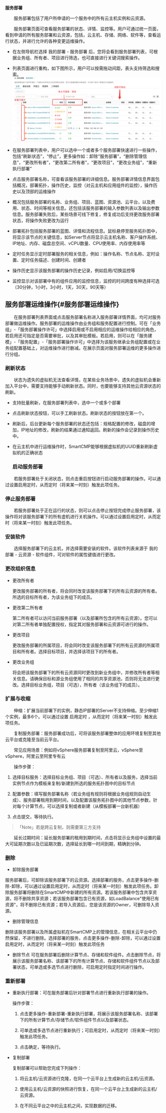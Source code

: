 

**服务部署**

　　服务部署包括了用户所申请的一个服务中的所有云主机实例和云资源。

　　服务部署页面可查看服务部署的状态、详情、监控等。用户可通过统一页面，看到申请的所有服务部署和云资源，包括，云主机、存储、网络、软件等，查看运行状态，并进行允许的各种变更运维操作。

  +  在左侧导航栏选择 我的部署 - 服务部署 后，您将会看到服务部署列表，可根据业务组、所有者、项目进行筛选，也可直接进行关键词搜索操作。

  + 列表页面进行重构，如下图所示，用户可以按需拖动间距，表头支持筛选和搜索。
![服务部署列表页面](../../picture/Admin/服务部署列表页面.png)


  +  在服务部署列表中，用户可以选中一个或者多个服务部署快速进行一些操作，包括“刷新状态”，“停止”，更多操作如：卸除“服务部署”，“删除管理信息”，“更改所有者”，“更改第二所有者”，“更改项目”，“更改业务组”，“重新执行部署”

  +  点击服务部署名称，可查看该服务部署的详细信息。服务部署详情信息界面包括概况，部署拓扑，操作历史，监控（对云主机和应用组件的监控），操作历史以及顶部的运维操作

  +  概况包括服务部署的名称、业务组、项目、蓝图、资源池、云平台，以及费用、状态、时间等相关信息。还包括该服务部署的输入参数列表以及输出参数信息。服务部署失败后，某些场景可线下修复，修复成功后支持更改服务部署状态，将操作失败更改为运行

  +  部署拓扑包括服务部署的蓝图、详情和流程信息。鼠标悬停至服务拓扑图中，将显示该节点的关键信息，如Server节点将显示云主机名称、客户操作系统、IP地址、内存、磁盘总空间、vCPU数量、CPU使用率、内存使用率等

  +  定时任务显示定时部署服务的相关信息，例如：操作名称、节点名称、定时设置、定时任务描述、创建时间、创建者

  +  操作历史显示该服务部署的操作历史记录，例如启用/切换监控等

  +  监控显示对该部署中有的组件应用的监控信息，监控的时间跨度有种选择可选（30分钟，1小时，3小时，1天，30天，90天等）

  ## 服务部署运维操作{#服务部署运维操作}

　　在服务部署列表界面或点击服务部署名称进入服务部署详情界面，均可对服务部署做运维操作。服务部署的运维操作由业务组和服务配置进行控制。可在「业务组」-「服务部署操作许可」中选择启用或不启用相应的运维操作给相应的角色，若启用还可指定是否需要审批，以及其审批模板。若启用，则可以在「服务建模」-「服务配置」-「服务部署操作许可」中选择为该服务继承业务组配置或在业务组配置基础上，对运维操作进行删减。在展示页面对服务部署运维的更多操作进行分组。

  ### 刷新状态
　　状态为遗失的虚拟机无法查看详情，在某些业务场景中，遗失的虚拟机会重新加入平台中，需要支持能够手动刷新状态。同时，也要能够支持其他云资源状态的刷新。
+ 支持批量刷新，在服务部署列表中，选中一个或多个部署
+ 点击刷新状态按钮，可以手工刷新状态。刷新状态的按钮放在第一个。
+ 刷新后，后台更新每个服务部署的状态还包括：规格配置的修改，磁盘的增加，IP地址的修改，刷新的结果通过通知返回。刷新的操作会记录到操作历史中。
+ 在云主机中进行运维操作时，SmartCMP能够根据虚拟机的UUID重新刷新虚拟机的正确状态




  ### 启动服务部署 

　　若服务部署处于关闭状态，则点击重启按钮进行启动服务部署的操作。可以通过设置启用定时，从而定时（将来某一时刻）触发此项任务。

  ### 停止服务部署 

　　若服务部署处于正在运行的状态，则可以点击停止按钮完成停止服务部署，该操作将对该服务部署下的所有虚机进行关机操作。可以通过设置启用定时，从而定时（将来某一时刻）触发此项任务。


  ### 安装软件

　　选择服务部署下的云主机，并选择需要安装的软件。该软件列表来源于 我的部署 - 云资源 - 软件组件，可对软件的属性键值进行更改。 

  ### 更改组织信息
   
   - 更改所有者 

     更改服务部署的所有者，将会同时改变该服务部署下的所有云资源的所有者。所选的目标所有者，为该业务组下的成员。

   - 更改第二所有者

      第二所有者可以访问当前服务部署（以及部署所包含的所有云资源）。您可以对第二所有者单独配置授权，指定其对服务部署和云资源可进行的操作。

   - 更改项目 

      更改服务部署的所属项目，将会同时改变该服务部署下的所有云资源的所属项目和所有者。选择目标项目，并选择该项目下的所有者。

   - 更改业务组 

      将会把该服务部署下的所有云资源同时更改到新业务组中，并修改所有者等相关信息。请确保目标和源业务组使用了相同的共享资源池，否则将无法进行更改。选择目标业务组，项目（可选），所有者（该业务组下的成员）。


 


### 扩展与收缩

　　伸缩：扩展当前部署下的实例，静态IP部署的Server不支持伸缩。至少伸缩1个实例，最多6个。可以通过设置 启用定时 ，从而定时（将来某一时刻）触发此项任务。

　　复制服务部署：服务部署成功后，可将该服务部署整体的应用环境复制至其他云平台或克隆至当前云平台。

　　常见应用场景：例如将vSphere服务部署复制至阿里云，vSphere至vSphere，阿里云至阿里专有云

　　操作步骤：

1.  选择目标服务：选择目标业务组、项目（可选）、所有者以及服务，选择当前实例节点作为模板来复制/新建到所选的服务拓扑图中的目标节点

2.  配置参数：填写服务部署名称（若业务组有规则将根据业务组规则自动生成）、服务部署租用到期时间，以及配置该服务拓扑图中的其他节点参数，针对每个计算节点，可以选择复制或者新建（从模板部署一台新机器）

3.  点击提交，等待执行。

>「Note」若是跨云复制，则需要第三方支持

　　延长过期时间：延长服务部署的租用到期时间，点击将显示业务组中设置的最大可延期次数以及已延期次数，选择延长到哪一时间到期，精确到分钟。


### 删除

 - 卸除服务部署 

 服务部署后，可卸除该服务部署下的云资源。选择部署的服务，点击更多操作-删除-卸除，可以通过设置启用定时，从而定时（将来某一时刻）触发此项任务。卸除服务部署将删除在SmartCMP中新建的所有资源。若该服务部署中包含共享资源，将不删除共享资源；若该服务部署包含已有资源，如LoadBalance"使用已有资源"，将不删除已有资源；若导入资源后，您是该资源的Owner，可删除导入资源。

 - 删除管理信息 

 删除该服务部署以及所属虚拟机在SmartCMP上的管理信息，在相关云平台中仍然保留，不进行删除。选择部署的服务，点击更多操作-删除-卸除，可以通过设置启用定时，从而定时（将来某一时刻）触发此项任务

 - 删除节点 
 可在服务部署后删除计算节点、存储和软件组件。点击删除节点，将展示该服务部署名称、该部署下的所有计算节点、存储和软件组件节点以及部署状态，可单选或多选节点进行删除，可启用定时指定时间进行操作。


### 重新部署

+ 重新执行部署：可在服务部署后针对部署节点进行重新执行部署的操作。

  操作步骤：

  1.  点击更多操作-重新部署-重新执行部署，将展示该服务部署名称、该部署下的所有计算节点/存储节点/软件组件节点以及部署状态。

  2.  可单选或多选节点进行重新执行；可启用定时，从而定时（将来某一时刻）触发此项任务。

  3.  点击确定，等待执行。

+ 复制部署

  复制部署可以帮助您完成下列操作：

  1. 将云主机/云资源进行克隆，在同一个云平台上生成新的云主机/云资源。

  2. 使用云主机/云资源的快照进行恢复，在同一个云平台上生成新的云主机/云资源。

  3. 在不同云平台之中的云主机之间，实现数据的迁移。























